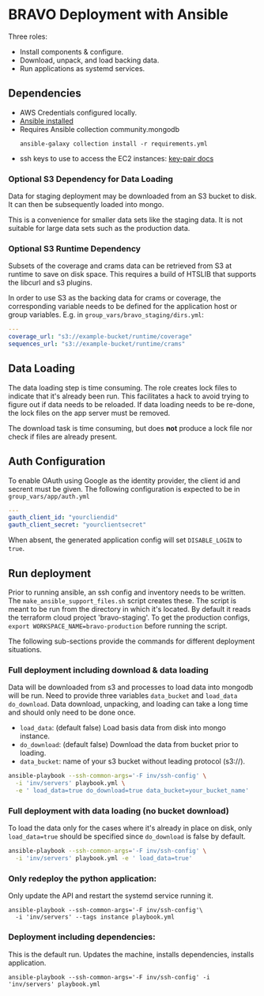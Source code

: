 # BRAVO Deployment with Ansible

Three roles:
- Install components & configure.
- Download, unpack, and load backing data.
- Run applications as systemd services.

## Dependencies
- AWS Credentials configured locally.
- [Ansible installed](https://docs.ansible.com/ansible/latest/installation_guide/intro_installation.html) 
- Requires Ansible collection community.mongodb
    ```
    ansible-galaxy collection install -r requirements.yml
    ```
- ssh keys to use to access the EC2 instances: [key-pair docs](https://docs.aws.amazon.com/AWSEC2/latest/UserGuide/ec2-key-pairs.html#prepare-key-pair)

### Optional S3 Dependency for Data Loading
Data for staging deployment may be downloaded from an S3 bucket to disk.
It can then be subsequently loaded into mongo.

This is a convenience for smaller data sets like the staging data.
It is not suitable for large data sets such as the production data.

### Optional S3 Runtime Dependency
Subsets of the coverage and crams data can be retrieved from S3 at runtime to save on disk space.
This requires a build of HTSLIB that supports the libcurl and s3 plugins.

In order to use S3 as the backing data for crams or coverage, the corresponding variable needs to be defined for the application host or group variables.
E.g. in `group_vars/bravo_staging/dirs.yml`:

```yml
---
coverage_url: "s3://example-bucket/runtime/coverage"
sequences_url: "s3://example-bucket/runtime/crams"
```

## Data Loading
The data loading step is time consuming.
The role creates lock files to indicate that it's already been run.
This facilitates a hack to avoid trying to figure out if data needs to be reloaded.
If data loading needs to be re-done, the lock files on the app server must be removed.

The download task is time consuming, but does **not** produce a lock file nor check if files are already present.

## Auth Configuration
To enable OAuth using Google as the identity provider, the client id and secrent must be given.
The following configuration is expected to be in `group_vars/app/auth.yml`
```yml
---
gauth_client_id: "yourcliendid"
gauth_client_secret: "yourclientsecret"
```
When absent, the generated application config will set `DISABLE_LOGIN` to `true`.

## Run deployment
Prior to running ansible, an ssh config and inventory needs to be written.
The `make_ansible_support_files.sh` script creates these.
The script is meant to be run from the directory in which it's located.
By default it reads the terraform cloud project 'bravo-staging'.
To get the production configs, `export WORKSPACE_NAME=bravo-production` before running the script.

The following sub-sections provide the commands for different deployment situations.

### Full deployment including download & data loading
Data will be downloaded from s3 and processes to load data into mongodb will be run.
Need to provide three variables `data_bucket` and `load_data` `do_download`.
Data download, unpacking, and loading can take a long time and should only need to be done once.

- `load_data`: (default false) Load basis data from disk into mongo instance.
- `do_download`: (default false) Download the data from bucket prior to loading.
- `data_bucket`: name of your s3 bucket without leading protocol (s3://).

```sh
ansible-playbook --ssh-common-args='-F inv/ssh-config' \
  -i 'inv/servers' playbook.yml \
  -e ' load_data=true do_download=true data_bucket=your_bucket_name'
```

### Full deployment with data loading (no bucket download)
To load the data only for the cases where it's already in place on disk, only `load_data=true` 
should be specified since `do_download` is false by default.

```sh
ansible-playbook --ssh-common-args='-F inv/ssh-config' \
  -i 'inv/servers' playbook.yml -e ' load_data=true'
```

### Only redeploy the python application:
Only update the API and restart the systemd service running it.
```
ansible-playbook --ssh-common-args='-F inv/ssh-config'\
  -i 'inv/servers' --tags instance playbook.yml
```

### Deployment including dependencies:
This is the default run.
Updates the machine, installs dependencies, installs application.
```
ansible-playbook --ssh-common-args='-F inv/ssh-config' -i 'inv/servers' playbook.yml
```

